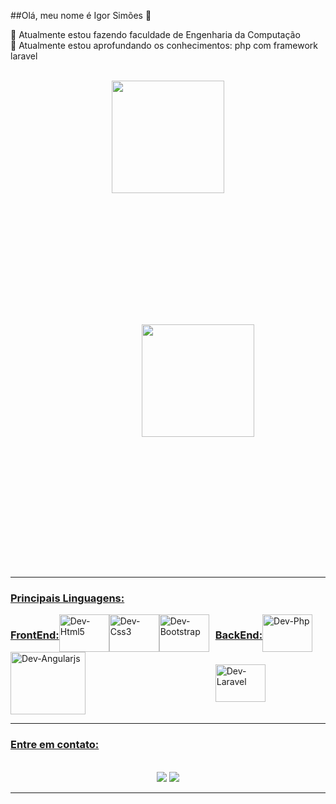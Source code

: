 ##Olá, meu nome é Igor Simões 👋


🔭 Atualmente estou fazendo faculdade de Engenharia da Computação</br>
🌱 Atualmente estou aprofundando os conhecimentos: php com framework laravel</br>
</br>

<div align="center">
  <a href="https://github.com/igorsimoes4">
  <img height="180em" src="https://github-readme-stats.vercel.app/api?username=igorsimoes4&show_icons=true&theme=transparent&include_all_commits=true&count_private=true" />
  <img style="margin:15em;" height="180em" src="https://github-readme-stats.vercel.app/api/top-langs/?username=igorsimoes4&layout=compact&langs_count=7&theme=transparent" />
</div>
  
  <hr/><h3>Principais Linguagens:</h3>

<div style="display: flex; flex-direction: row; "><br>
  <div style="display: flex; flex-wrap: wrap; " >
    <h3>FrontEnd:</h3>
    <img align="center" alt="Dev-Html5" height="60" width="80" src="https://cdn.jsdelivr.net/gh/devicons/devicon/icons/html5/html5-original-wordmark.svg" />
    <img align="center" alt="Dev-Css3" height="60" width="80" src="https://cdn.jsdelivr.net/gh/devicons/devicon/icons/css3/css3-original-wordmark.svg" />
    <img align="center" alt="Dev-Bootstrap" height="60" width="80" src="https://cdn.jsdelivr.net/gh/devicons/devicon/icons/bootstrap/bootstrap-original-wordmark.svg" />
    <img align="center" alt="Dev-Angularjs" height="100" width="120" src="https://cdn.jsdelivr.net/gh/devicons/devicon/icons/angularjs/angularjs-original-wordmark.svg" />
  </div>
  <div style="display: flex; flex-wrap: wrap; " >
    <h3>BackEnd:</h3>
    <img align="center" alt="Dev-Php" height="60" width="80" src="https://cdn.jsdelivr.net/gh/devicons/devicon/icons/php/php-plain.svg" />
    <img align="center" alt="Dev-Laravel" height="60" width="80" src="https://cdn.jsdelivr.net/gh/devicons/devicon/icons/laravel/laravel-plain-wordmark.svg" />
  </div>
</div>

  <hr/><h3>Entre em contato:</h3>
  
  <div align="center"></br>
  <a href="mailto:igor01silveira@gmail.com" target="_blank"><img src="https://img.shields.io/badge/Gmail-D14836?style=for-the-badge&logo=gmail&logoColor=white" target="_blank"></a>
  <a href="https://www.linkedin.com/in/igor-silveira-909068255/" target="_blank"><img src="https://img.shields.io/badge/LinkedIn-0077B5?style=for-the-badge&logo=linkedin&logoColor=white"></a>
</div>
<hr/>

